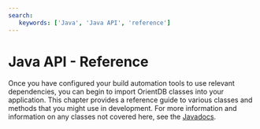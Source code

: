 ```yaml
---
search:
   keywords: ['Java', 'Java API', 'reference']
---
```


# Java API - Reference

Once you have configured your build automation tools to use relevant dependencies, you can begin to import OrientDB classes into your application.  This chapter provides a reference guide to various classes and methods that you might use in development.  For more information and information on any classes not covered here, see the [Javadocs](http://www.orientdb.com/javadoc/2.2.x/). 







